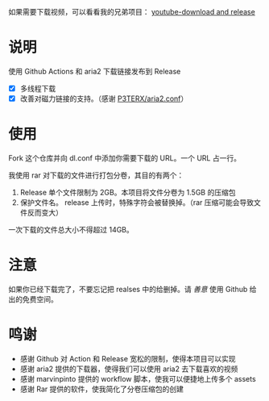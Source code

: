 如果需要下载视频，可以看看我的兄弟项目： [youtube-download and release](https://github.com/cathaysia/youtube-download-and-release) 

# 说明

使用 Github Actions 和 aria2 下载链接发布到 Release

- [x] 多线程下载
- [x] 改善对磁力链接的支持。（感谢 [P3TERX/aria2.conf](https://github.com/P3TERX/aria2.conf)）

# 使用

Fork 这个仓库并向 dl.conf 中添加你需要下载的 URL。一个 URL 占一行。

我使用 rar 对下载的文件进行打包分卷，其目的有两个：

1. Release 单个文件限制为 2GB。本项目将文件分卷为 1.5GB 的压缩包
2. 保护文件名。 release 上传时，特殊字符会被替换掉。（rar 压缩可能会导致文件反而变大）

一次下载的文件总大小不得超过 14GB。


# 注意

如果你已经下载完了，不要忘记把 realses 中的给删掉。请 *善意* 使用 Github 给出的免费空间。

# 鸣谢

- 感谢 Github 对 Action 和 Release 宽松的限制，使得本项目可以实现
- 感谢 aria2 提供的下载器，使得我们可以使用 aria2 去下载喜欢的视频
- 感谢 marvinpinto 提供的 workflow 脚本，使我可以便捷地上传多个 assets
- 感谢 Rar 提供的软件，使我简化了分卷压缩包的创建